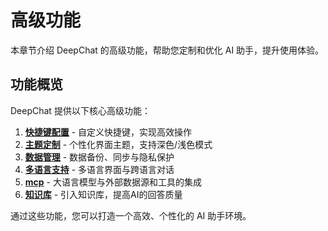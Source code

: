# 高级功能

本章节介绍 DeepChat 的高级功能，帮助您定制和优化 AI 助手，提升使用体验。

## 功能概览

DeepChat 提供以下核心高级功能：

1. [**快捷键配置**](./shortcuts.md) - 自定义快捷键，实现高效操作
2. [**主题定制**](./themes.md) - 个性化界面主题，支持深色/浅色模式
3. [**数据管理**](./data-management.md) - 数据备份、同步与隐私保护
4. [**多语言支持**](./languages.md) - 多语言界面与跨语言对话
5. [**mcp**](./mcp.md) - 大语言模型与外部数据源和工具的集成
6. [**知识库**](./knowledge.md) - 引入知识库，提高AI的回答质量

通过这些功能，您可以打造一个高效、个性化的 AI 助手环境。
